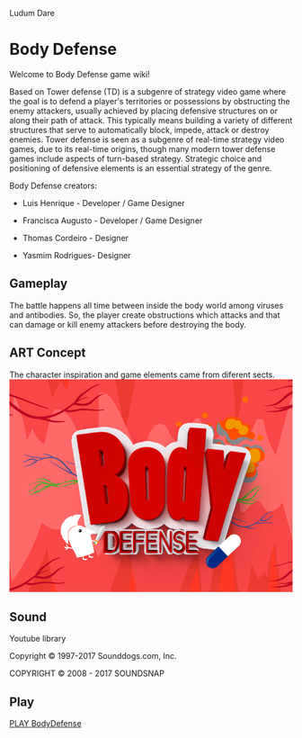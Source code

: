 Ludum Dare

# Body Defense


Welcome to Body Defense game wiki!

Based on Tower defense (TD) is a subgenre of strategy video game where the goal is to defend a player's territories or possessions by obstructing the enemy attackers, usually achieved by placing defensive structures on or along their path of attack. This typically means building a variety of different structures that serve to automatically block, impede, attack or destroy enemies. Tower defense is seen as a subgenre of real-time strategy video games, due to its real-time origins, though many modern tower defense games include aspects of turn-based strategy. Strategic choice and positioning of defensive elements is an essential strategy of the genre.

Body Defense creators:

* Luis Henrique - Developer / Game Designer

* Francisca Augusto - Developer / Game Designer

* Thomas Cordeiro - Designer

* Yasmim Rodrigues- Designer

## Gameplay
The battle happens all time between inside the body world among viruses and antibodies. So, the player create obstructions which attacks and that can damage or kill enemy attackers before destroying the body.


## ART Concept

The character inspiration and game elements came from diferent sects.  
![BodyDefense](https://raw.githubusercontent.com/xsery/bodydefense.github.io/master/bannerbody.png)

## Sound
	
Youtube library

Copyright © 1997-2017 Sounddogs.com, Inc. 

COPYRIGHT © 2008 - 2017 SOUNDSNAP

## Play

[PLAY BodyDefense](source/)
